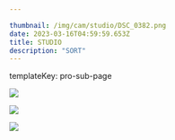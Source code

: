 ```yaml
---

thumbnail: /img/cam/studio/DSC_0382.png
date: 2023-03-16T04:59:59.653Z
title: STUDIO
description: "SORT"
---
```


templateKey: pro-sub-page

![](/img/cam/studio/DSC_0382.png)

![](/img/cam/studio/DSC_0297.png)

![](/img/cam/studio/DSC_0368.png)